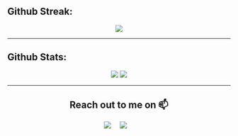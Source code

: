 <!---- 👋 Hi, I’m @soumyadip201
- 👀 I’m interested in ...
- 🌱 I’m currently learning ...
- 💞️ I’m looking to collaborate on ...
- 📫 How to reach me ...


soumyadip201/soumyadip201 is a ✨ special ✨ repository because its `README.md` (this file) appears on your GitHub profile.
You can click the Preview link to take a look at your changes.
--->


## **Github Streak:**
<p align = "center">
  <img src = "https://github-readme-streak-stats.herokuapp.com/?user=soumyadip201&line_height=40&theme=default">
</p>

---

## **Github Stats:**

<p align="center">
  
  <img src="https://github-readme-stats.vercel.app/api?username=soumyadip201&hide=stars&show_icons=true&line_height=48&theme=default">
  <img src="https://github-readme-stats.vercel.app/api/top-langs/?username=soumyadip201&count_private=true&line_height=40&theme=default">

</p>

---

 <h2 align="center">Reach out to me on 📫</h2>
  <p align="center">
    <a target="_blank"href="https://www.linkedin.com/in/soumyadip-majumder-364a6a172/"><img src="https://img.shields.io/badge/linkedin-%230077B5.svg?&style=for-the-badge&logo=linkedin&logoColor=white" /></a>&nbsp;&nbsp;&nbsp;&nbsp;
    <a href="mailto:soumyadip201@gmail.com?subject=Hey%20Soumyadip,%20From%20Github"><img src="https://img.shields.io/badge/gmail-%23D14836.svg?&style=for-the-badge&logo=gmail&logoColor=white" /></a>&nbsp;&nbsp;&nbsp;&nbsp;
</p>
